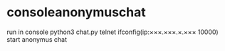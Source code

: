 # consoleanonymuschat
run in console python3 chat.py
telnet ifconfig(ip:×××.×××.×.××× 10000)
start anonymus chat

